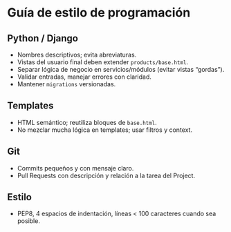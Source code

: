 # Guía de estilo de programación

## Python / Django
- Nombres descriptivos; evita abreviaturas.
- Vistas del usuario final deben extender `products/base.html`.
- Separar lógica de negocio en servicios/módulos (evitar vistas “gordas”).
- Validar entradas, manejar errores con claridad.
- Mantener `migrations` versionadas.

## Templates
- HTML semántico; reutiliza bloques de `base.html`.
- No mezclar mucha lógica en templates; usar filtros y context.

## Git
- Commits pequeños y con mensaje claro.
- Pull Requests con descripción y relación a la tarea del Project.

## Estilo
- PEP8, 4 espacios de indentación, líneas < 100 caracteres cuando sea posible.

